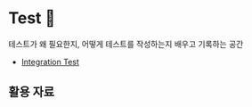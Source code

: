 # Test 🧪
테스트가 왜 필요한지, 어떻게 테스트를 작성하는지 배우고 기록하는 공간

- [Integration Test](https://www.notion.so/Integration-Test-45ad5ffef27d4b018caeb70f070e4c54)

## 활용 자료
